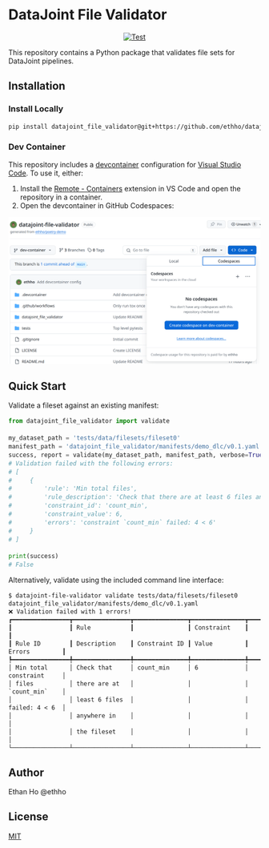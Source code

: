 # DataJoint File Validator

<p align="center">
<a href="https://github.com/ethho/datajoint-file-validator/actions/workflows/test.yaml" target="_blank">
    <img src="https://github.com/ethho/datajoint-file-validator/actions/workflows/test.yaml/badge.svg" alt="Test">
</a>
<!-- <a href="https://github.com/ethho/datajoint-file-validator/actions?query=workflow%3APyPi" target="_blank">
    <img src="https://github.com/ethho/datajoint-file-validator/workflows/PyPi/badge.svg" alt="Publish">
</a> -->
<!-- <a href="https://coverage-badge.samuelcolvin.workers.dev/redirect/ethho/datajoint-file-validator" target="_blank">
    <img src="https://coverage-badge.samuelcolvin.workers.dev/ethho/datajoint-file-validator.svg" alt="Coverage">
</a> -->
<!-- <a href="https://pypi.org/project/datajoint-file-validator" target="_blank">
    <img src="https://img.shields.io/pypi/v/datajoint-file-validator?color=%2334D058&label=pypi%20package" alt="Package version">
</a> -->
</p>

This repository contains a Python package that validates file sets for DataJoint pipelines.

## Installation

### Install Locally

```bash
pip install datajoint_file_validator@git+https://github.com/ethho/datajoint-file-validator.git
```

### Dev Container

This repository includes a [devcontainer](https://code.visualstudio.com/docs/devcontainers/containers) configuration for [Visual Studio Code](https://code.visualstudio.com/). To use it, either:

1. Install the [Remote - Containers](https://marketplace.visualstudio.com/items?itemName=ms-vscode-remote.remote-containers) extension in VS Code and open the repository in a container.
2. Open the devcontainer in GitHub Codespaces:

![Launch devcontainer in GitHub Codespace instance](docs/images/codespace_launch.png)

## Quick Start

Validate a fileset against an existing manifest:

```python
from datajoint_file_validator import validate

my_dataset_path = 'tests/data/filesets/fileset0'
manifest_path = 'datajoint_file_validator/manifests/demo_dlc/v0.1.yaml'
success, report = validate(my_dataset_path, manifest_path, verbose=True, format='json')
# Validation failed with the following errors:
# [
#     {
#         'rule': 'Min total files',
#         'rule_description': 'Check that there are at least 6 files anywhere in the fileset',
#         'constraint_id': 'count_min',
#         'constraint_value': 6,
#         'errors': 'constraint `count_min` failed: 4 < 6'
#     }
# ]

print(success)
# False
```

Alternatively, validate using the included command line interface:

```console
$ datajoint-file-validator validate tests/data/filesets/fileset0 datajoint_file_validator/manifests/demo_dlc/v0.1.yaml
❌ Validation failed with 1 errors!
┏━━━━━━━━━━━━━━━━┳━━━━━━━━━━━━━━━━┳━━━━━━━━━━━━━━━┳━━━━━━━━━━━━━━━┳━━━━━━━━━━━━━━━━┓
┃                ┃ Rule           ┃               ┃ Constraint    ┃                ┃
┃ Rule ID        ┃ Description    ┃ Constraint ID ┃ Value         ┃ Errors         ┃
┡━━━━━━━━━━━━━━━━╇━━━━━━━━━━━━━━━━╇━━━━━━━━━━━━━━━╇━━━━━━━━━━━━━━━╇━━━━━━━━━━━━━━━━┩
│ Min total      │ Check that     │ count_min     │ 6             │ constraint     │
│ files          │ there are at   │               │               │ `count_min`    │
│                │ least 6 files  │               │               │ failed: 4 < 6  │
│                │ anywhere in    │               │               │                │
│                │ the fileset    │               │               │                │
└────────────────┴────────────────┴───────────────┴───────────────┴────────────────┘
```

## Author

Ethan Ho @ethho

## License

[MIT](LICENSE)